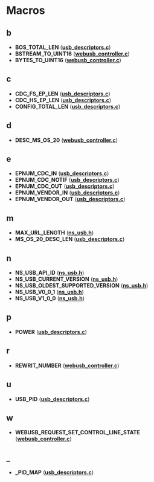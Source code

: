 
# Macros



## b

* **BOS\_TOTAL\_LEN** ([**usb\_descriptors.c**](usb__descriptors_8c.md))
* **BSTREAM\_TO\_UINT16** ([**webusb\_controller.c**](webusb__controller_8c.md))
* **BYTES\_TO\_UINT16** ([**webusb\_controller.c**](webusb__controller_8c.md))


## c

* **CDC\_FS\_EP\_LEN** ([**usb\_descriptors.c**](usb__descriptors_8c.md))
* **CDC\_HS\_EP\_LEN** ([**usb\_descriptors.c**](usb__descriptors_8c.md))
* **CONFIG\_TOTAL\_LEN** ([**usb\_descriptors.c**](usb__descriptors_8c.md))


## d

* **DESC\_MS\_OS\_20** ([**webusb\_controller.c**](webusb__controller_8c.md))


## e

* **EPNUM\_CDC\_IN** ([**usb\_descriptors.c**](usb__descriptors_8c.md))
* **EPNUM\_CDC\_NOTIF** ([**usb\_descriptors.c**](usb__descriptors_8c.md))
* **EPNUM\_CDC\_OUT** ([**usb\_descriptors.c**](usb__descriptors_8c.md))
* **EPNUM\_VENDOR\_IN** ([**usb\_descriptors.c**](usb__descriptors_8c.md))
* **EPNUM\_VENDOR\_OUT** ([**usb\_descriptors.c**](usb__descriptors_8c.md))


## m

* **MAX\_URL\_LENGTH** ([**ns\_usb.h**](ns__usb_8h.md))
* **MS\_OS\_20\_DESC\_LEN** ([**usb\_descriptors.c**](usb__descriptors_8c.md))


## n

* **NS\_USB\_API\_ID** ([**ns\_usb.h**](ns__usb_8h.md))
* **NS\_USB\_CURRENT\_VERSION** ([**ns\_usb.h**](ns__usb_8h.md))
* **NS\_USB\_OLDEST\_SUPPORTED\_VERSION** ([**ns\_usb.h**](ns__usb_8h.md))
* **NS\_USB\_V0\_0\_1** ([**ns\_usb.h**](ns__usb_8h.md))
* **NS\_USB\_V1\_0\_0** ([**ns\_usb.h**](ns__usb_8h.md))


## p

* **POWER** ([**usb\_descriptors.c**](usb__descriptors_8c.md))


## r

* **REWRIT\_NUMBER** ([**webusb\_controller.c**](webusb__controller_8c.md))


## u

* **USB\_PID** ([**usb\_descriptors.c**](usb__descriptors_8c.md))


## w

* **WEBUSB\_REQUEST\_SET\_CONTROL\_LINE\_STATE** ([**webusb\_controller.c**](webusb__controller_8c.md))


## _

* **\_PID\_MAP** ([**usb\_descriptors.c**](usb__descriptors_8c.md))




